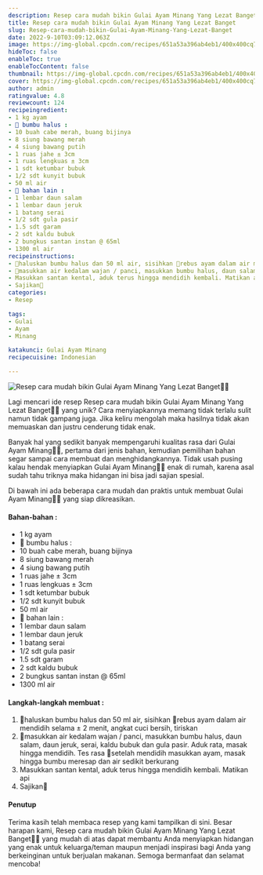 ```yaml
---
description: Resep cara mudah bikin Gulai Ayam Minang Yang Lezat Banget"
title: Resep cara mudah bikin Gulai Ayam Minang Yang Lezat Banget
slug: Resep-cara-mudah-bikin-Gulai-Ayam-Minang-Yang-Lezat-Banget
date: 2022-9-10T03:09:12.063Z
image: https://img-global.cpcdn.com/recipes/651a53a396ab4eb1/400x400cq70/photo.jpg
hideToc: false
enableToc: true
enableTocContent: false
thumbnail: https://img-global.cpcdn.com/recipes/651a53a396ab4eb1/400x400cq70/photo.jpg
cover: https://img-global.cpcdn.com/recipes/651a53a396ab4eb1/400x400cq70/photo.jpg
author: admin
ratingvalue: 4.8
reviewcount: 124
recipeingredient:
- 1 kg ayam
- 🥥 bumbu halus :
- 10 buah cabe merah, buang bijinya
- 8 siung bawang merah
- 4 siung bawang putih
- 1 ruas jahe ± 3cm
- 1 ruas lengkuas ± 3cm
- 1 sdt ketumbar bubuk
- 1/2 sdt kunyit bubuk
- 50 ml air
- 🥥 bahan lain :
- 1 lembar daun salam
- 1 lembar daun jeruk
- 1 batang serai
- 1/2 sdt gula pasir
- 1.5 sdt garam
- 2 sdt kaldu bubuk
- 2 bungkus santan instan @ 65ml
- 1300 ml air
recipeinstructions:
- 📍haluskan bumbu halus dan 50 ml air, sisihkan 📍rebus ayam dalam air mendidih selama ± 2 menit, angkat cuci bersih, tiriskan
- 📍masukkan air kedalam wajan / panci, masukkan bumbu halus, daun salam, daun jeruk, serai, kaldu bubuk dan gula pasir. Aduk rata, masak hingga mendidih. Tes rasa 📍setelah mendidih masukkan ayam, masak hingga bumbu meresap dan air sedikit berkurang
- Masukkan santan kental, aduk terus hingga mendidih kembali. Matikan api
- Sajikan💜
categories:
- Resep

tags:
- Gulai
- Ayam
- Minang

katakunci: Gulai Ayam Minang
recipecuisine: Indonesian

---
```


![Resep cara mudah bikin Gulai Ayam Minang Yang Lezat Banget👩‍🍳](https://img-global.cpcdn.com/recipes/651a53a396ab4eb1/400x400cq70/photo.jpg)

Lagi mencari ide resep Resep cara mudah bikin Gulai Ayam Minang Yang Lezat Banget👩‍🍳 yang unik? Cara menyiapkannya memang tidak terlalu sulit namun tidak gampang juga. Jika keliru mengolah maka hasilnya tidak akan memuaskan dan justru cenderung tidak enak.

Banyak hal yang sedikit banyak mempengaruhi kualitas rasa dari Gulai Ayam Minang👩‍🍳, pertama dari jenis bahan, kemudian pemilihan bahan segar sampai cara membuat dan menghidangkannya. Tidak usah pusing kalau hendak menyiapkan Gulai Ayam Minang👩‍🍳 enak di rumah, karena asal sudah tahu triknya maka hidangan ini bisa jadi sajian spesial.

Di bawah ini ada beberapa cara mudah dan praktis untuk membuat Gulai Ayam Minang👩‍🍳 yang siap dikreasikan.

<!--inarticleads1-->

#### Bahan-bahan :

- 1 kg ayam
- 🥥 bumbu halus :
- 10 buah cabe merah, buang bijinya
- 8 siung bawang merah
- 4 siung bawang putih
- 1 ruas jahe ± 3cm
- 1 ruas lengkuas ± 3cm
- 1 sdt ketumbar bubuk
- 1/2 sdt kunyit bubuk
- 50 ml air
- 🥥 bahan lain :
- 1 lembar daun salam
- 1 lembar daun jeruk
- 1 batang serai
- 1/2 sdt gula pasir
- 1.5 sdt garam
- 2 sdt kaldu bubuk
- 2 bungkus santan instan @ 65ml
- 1300 ml air

<!--inarticleads2-->

#### Langkah-langkah membuat :

1. 📍haluskan bumbu halus dan 50 ml air, sisihkan 📍rebus ayam dalam air mendidih selama ± 2 menit, angkat cuci bersih, tiriskan
1. 📍masukkan air kedalam wajan / panci, masukkan bumbu halus, daun salam, daun jeruk, serai, kaldu bubuk dan gula pasir. Aduk rata, masak hingga mendidih. Tes rasa 📍setelah mendidih masukkan ayam, masak hingga bumbu meresap dan air sedikit berkurang
1. Masukkan santan kental, aduk terus hingga mendidih kembali. Matikan api
1. Sajikan💜

#### Penutup

Terima kasih telah membaca resep yang kami tampilkan di sini. Besar harapan kami, Resep cara mudah bikin Gulai Ayam Minang Yang Lezat Banget👩‍🍳 yang mudah di atas dapat membantu Anda menyiapkan hidangan yang enak untuk keluarga/teman maupun menjadi inspirasi bagi Anda yang berkeinginan untuk berjualan makanan. Semoga bermanfaat dan selamat mencoba!